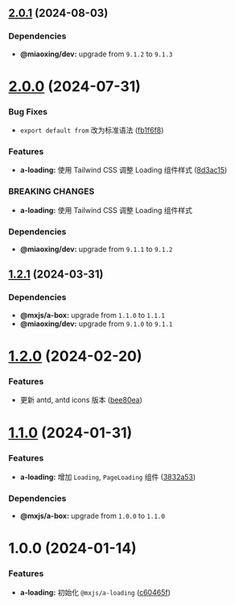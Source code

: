 ## [2.0.1](https://github.com/miaoxing/mxjs-a-loading/compare/v2.0.0...v2.0.1) (2024-08-03)





### Dependencies

* **@miaoxing/dev:** upgrade from `9.1.2` to `9.1.3`

# [2.0.0](https://github.com/miaoxing/mxjs-a-loading/compare/v1.2.1...v2.0.0) (2024-07-31)


### Bug Fixes

* `export default from` 改为标准语法 ([fb1f6f8](https://github.com/miaoxing/mxjs-a-loading/commit/fb1f6f8099604b3809f27f6c0d53a92300005d47))


### Features

* **a-loading:** 使用 Tailwind CSS 调整 Loading 组件样式 ([8d3ac15](https://github.com/miaoxing/mxjs-a-loading/commit/8d3ac15b699a40a047fcdcd507313463cc21158b))


### BREAKING CHANGES

* **a-loading:** 使用 Tailwind CSS 调整 Loading 组件样式





### Dependencies

* **@miaoxing/dev:** upgrade from `9.1.1` to `9.1.2`

## [1.2.1](https://github.com/miaoxing/mxjs-a-loading/compare/v1.2.0...v1.2.1) (2024-03-31)





### Dependencies

* **@mxjs/a-box:** upgrade from `1.1.0` to `1.1.1`
* **@miaoxing/dev:** upgrade from `9.1.0` to `9.1.1`

# [1.2.0](https://github.com/miaoxing/mxjs-a-loading/compare/v1.1.0...v1.2.0) (2024-02-20)


### Features

* 更新 antd, antd icons 版本 ([bee80ea](https://github.com/miaoxing/mxjs-a-loading/commit/bee80ea9078ee0a2a91595f0deea982bd3a0e7b6))

# [1.1.0](https://github.com/miaoxing/mxjs-a-loading/compare/v1.0.0...v1.1.0) (2024-01-31)


### Features

* **a-loading:** 增加 `Loading`, `PageLoading` 组件 ([3832a53](https://github.com/miaoxing/mxjs-a-loading/commit/3832a5354b1a947afe24b0e678bc4cc9d16c064e))





### Dependencies

* **@mxjs/a-box:** upgrade from `1.0.0` to `1.1.0`

# 1.0.0 (2024-01-14)


### Features

* **a-loading:** 初始化 `@mxjs/a-loading` ([c60465f](https://github.com/miaoxing/mxjs-a-loading/commit/c60465f4e61ef69ffa77d4a62d71060106e30581))
